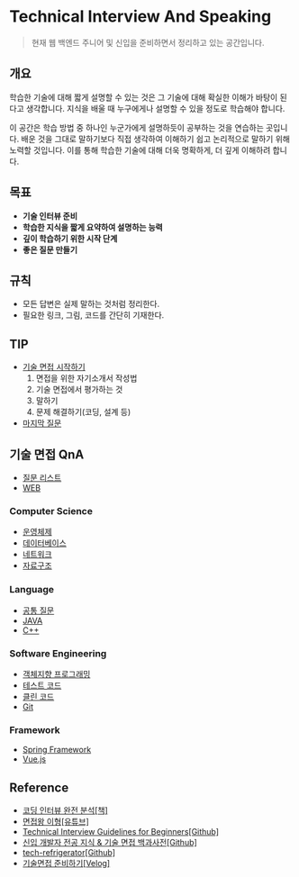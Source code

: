 # Technical Interview And Speaking
> 현재 웹 백엔드 주니어 및 신입을 준비하면서 정리하고 있는 공간입니다.

## 개요
학습한 기술에 대해 짧게 설명할 수 있는 것은 그 기술에 대해 확실한 이해가 바탕이 된다고 생각합니다. 지식을 배울 때 누구에게나 설명할 수 있을 정도로 학습해야 합니다. 

이 공간은 학습 방법 중 하나인 누군가에게 설명하듯이 공부하는 것을 연습하는 곳입니다. 배운 것을 그대로 말하기보다 직접 생각하여 이해하기 쉽고 논리적으로 말하기 위해 노력할 것입니다. 이를 통해 학습한 기술에 대해 더욱 명확하게, 더 깊게 이해하려 합니다.


## 목표
- **기술 인터뷰 준비**
- **학습한 지식을 짧게 요약하여 설명하는 능력**
- **깊이 학습하기 위한 시작 단계**
- **좋은 질문 만들기**


## 규칙
- 모든 답변은 실제 말하는 것처럼 정리한다.
- 필요한 링크, 그림, 코드를 간단히 기재한다.


## TIP
- [기술 면접 시작하기](https://github.com/CODEMCD/technical-interview-speaking/blob/master/Tip/Tech-Interview-start.md#4-%EB%AC%B8%EC%A0%9C-%ED%95%B4%EA%B2%B0%ED%95%98%EA%B8%B0%EC%BD%94%EB%94%A9-%EC%84%A4%EA%B3%84-%EB%93%B1)
    1. 면접을 위한 자기소개서 작성법
    2. 기술 면접에서 평가하는 것
    3. 말하기
    4. 문제 해결하기(코딩, 설계 등)
- [마지막 질문]()


## 기술 면접 QnA
- [질문 리스트]()
- [WEB]()

### Computer Science
- [운영체제]()
- [데이터베이스]()
- [네트워크]()
- [자료구조]()

### Language
- [공통 질문]()
- [JAVA]()
- [C++]()

### Software Engineering
- [객체지향 프로그래밍]()
- [테스트 코드]()
- [클린 코드]()
- [Git]()

### Framework
- [Spring Framework]()
- [Vue.js]()


## Reference
- [코딩 인터뷰 완전 분석[책]](http://www.kyobobook.co.kr/product/detailViewKor.laf?ejkGb=KOR&mallGb=KOR&barcode=9788966263080&orderClick=LAG&Kc=)
- [면접왕 이형[유튜브]](https://www.youtube.com/channel/UCp-C7mtkuOw6q8E1Uc2NVpQ)
- [Technical Interview Guidelines for Beginners[Github]](https://github.com/JaeYeopHan/Interview_Question_for_Beginner)
- [신입 개발자 전공 지식 & 기술 면접 백과사전[Github]](https://github.com/gyoogle/tech-interview-for-developer)
- [tech-refrigerator[Github]](https://github.com/GimunLee/tech-refrigerator)
- [기술면접 준비하기[Velog]](https://velog.io/@hygoogi/%EA%B8%B0%EC%88%A0%EB%A9%B4%EC%A0%91-%EC%A4%80%EB%B9%84%ED%95%98%EA%B8%B0#%EC%8A%A4%ED%94%84%EB%A7%81-%EB%B0%8F-%EC%9B%B9-%EA%B0%9C%EB%B0%9C)